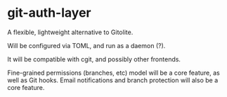 # git-auth-layer

A flexible, lightweight alternative to Gitolite.

Will be configured via TOML, and run as a daemon (?).

It will be compatible with cgit, and possibly other frontends.

Fine-grained permissions (branches, etc) model will be a core feature, as well
as Git hooks. Email notifications and branch protection will also be a core
feature.
